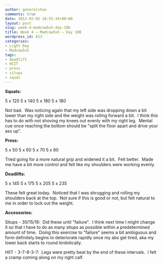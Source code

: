 ```yaml
---
author: generalchoa
comments: true
date: 2012-02-02 16:55:34+00:00
layout: post
slug: week-4-madcow5x5-day-10b
title: Week 4 – Madcow5x5 – Day 10B
wordpress_id: 613
categories:
- Light Day
- Madcow5x5
tags:
- deadlift
- HIIT
- press
- situps
- squat
---
```


**Squats:**

5 x 120
5 x 140
5 x 180
5 x 180

Not bad.  Was noticing again that my left side was dropping down a bit lower than my right side and the weight was rolling forward a bit.  I think this has to do with not shoving my knees out evenly with my right leg.  Mental cue once reaching the bottom should be "split the floor apart and drive your ass up".

**Press:**

5 x 50
5 x 60
5 x 70
5 x 80

Tried going for a more natural grip and widened it a bit.  Felt better.  Made me have a bit more control and felt like my shoulders were working evenly.

**Deadlifts:**

5 x 145
5 x 175
5 x 205
5 x 235

These felt great today.  Noticed that I was shrugging and rolling my shoulders back at the top.  Not sure if this is good or not, but felt natural to me in order to lock out the weight.

**Accessories:**

Situps - 30/15/16:  Did these until "failure".  I think next time I might change it so that I have to do as many situps as possible within a predetermined amount of time.  Doing this exercise to "failure" seems a bit ambiguous and form definitely begins to deteriorate rapidly once my abs get tired, aka my lower back starts to round lordotically.

HIIT - 3-7-8-3-7:  Legs were pretty beat by the end of these intervals.  I felt a cramp coming along on my right calf.
